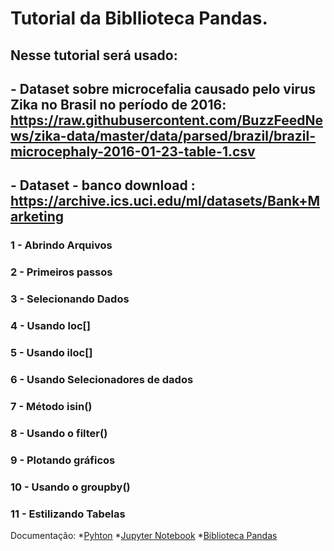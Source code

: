# Tutorial da Bibllioteca Pandas.

## Nesse tutorial será usado: 
## <p> - Dataset sobre microcefalia causado pelo virus Zika no Brasil no período de 2016: https://raw.githubusercontent.com/BuzzFeedNews/zika-data/master/data/parsed/brazil/brazil-microcephaly-2016-01-23-table-1.csv
## - Dataset - banco download : https://archive.ics.uci.edu/ml/datasets/Bank+Marketing </p>

### <p> 1 - Abrindo Arquivos </p>
### <p> 2 - Primeiros passos </p>
### <p> 3 - Selecionando Dados </p>
### <p> 4 - Usando loc[] </p>
### <p> 5 - Usando iloc[] </p>
### <p> 6 - Usando Selecionadores de dados </p>
### <p> 7 - Método isin() </p>
### <p> 8 - Usando o filter() </p>
### <p> 9 - Plotando gráficos </p>
### <p> 10 - Usando o groupby() </p>
### <p> 11 - Estilizando Tabelas </p>

Documentação:
*[Pyhton](https://docs.python.org/3/)
*[Jupyter Notebook](https://jupyter.org/documentation)
*[Biblioteca Pandas](https://pandas.pydata.org/pandas-docs/stable/)
